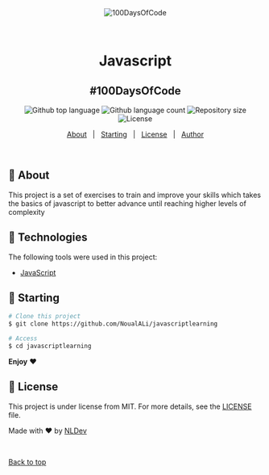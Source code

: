 <div align="center" id="top"> 
  <img src="./.github/app.gif" alt="100DaysOfCode" />

  &#xa0;

  <!-- <a href="https://javascriptlearning.netlify.app">Demo</a> -->
</div>

<h1 align="center">Javascript</h1>
<h2 align="center">#100DaysOfCode</h2>

<p align="center">
  <img alt="Github top language" src="https://img.shields.io/github/languages/top/{{YOUR_GITHUB_USERNAME}}/javascriptlearning?color=56BEB8">

  <img alt="Github language count" src="https://img.shields.io/github/languages/count/{{YOUR_GITHUB_USERNAME}}/javascriptlearning?color=56BEB8">

  <img alt="Repository size" src="https://img.shields.io/github/repo-size/{{YOUR_GITHUB_USERNAME}}/javascriptlearning?color=56BEB8">

  <img alt="License" src="https://img.shields.io/github/license/{{YOUR_GITHUB_USERNAME}}/javascriptlearning?color=56BEB8">

  <!-- <img alt="Github issues" src="https://img.shields.io/github/issues/{{YOUR_GITHUB_USERNAME}}/javascriptlearning?color=56BEB8" /> -->

  <!-- <img alt="Github forks" src="https://img.shields.io/github/forks/{{YOUR_GITHUB_USERNAME}}/javascriptlearning?color=56BEB8" /> -->

  <!-- <img alt="Github stars" src="https://img.shields.io/github/stars/{{YOUR_GITHUB_USERNAME}}/javascriptlearning?color=56BEB8" /> -->
</p>

<!-- Status -->

<!-- <h4 align="center"> 
	🚧  JavaScriptLearning 🚀 Under construction...  🚧
</h4> 

<hr> -->

<p align="center">
  <a href="#dart-about">About</a> &#xa0; | &#xa0; 
  <a href="#checkered_flag-starting">Starting</a> &#xa0; | &#xa0;
  <a href="#memo-license">License</a> &#xa0; | &#xa0;
  <a href="https://github.com/NoualAli" target="_blank">Author</a>
</p>

<br>

## :dart: About ##

This project is a set of exercises to train and improve your skills which takes the basics of javascript to better advance until reaching higher levels of complexity

## :rocket: Technologies ##

The following tools were used in this project:

- [JavaScript](https://www.typescriptlang.org/)

## :checkered_flag: Starting ##

```bash
# Clone this project
$ git clone https://github.com/NoualALi/javascriptlearning

# Access
$ cd javascriptlearning


```
<b>Enjoy</b> :heart:

## :memo: License ##

This project is under license from MIT. For more details, see the [LICENSE](LICENSE.md) file.


Made with :heart: by <a href="https://github.com/NoualAli" target="_blank">NLDev</a>

&#xa0;

<a href="#top">Back to top</a>
